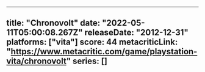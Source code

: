 
---
title: "Chronovolt"
date: "2022-05-11T05:00:08.267Z"
releaseDate: "2012-12-31"
platforms: ["vita"]
score: 44
metacriticLink: "https://www.metacritic.com/game/playstation-vita/chronovolt"
series: []
---
